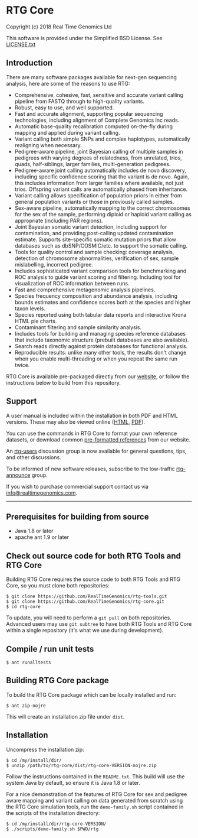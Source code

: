 # RTG Core

Copyright (c) 2018 Real Time Genomics Ltd

This software is provided under the Simplified BSD License. See
[LICENSE.txt](LICENSE.txt)

## Introduction

There are many software packages available for next-gen sequencing
analysis, here are some of the reasons to use RTG:

* Comprehensive, cohesive, fast, sensitive and accurate variant
  calling pipeline from FASTQ through to high-quality variants.
* Robust, easy to use, and well supported.
* Fast and accurate alignment, supporting popular sequencing
  technologies, including alignment of Complete Genomics Inc reads.
* Automatic base-quality recalibration computed on-the-fly during
  mapping and applied during variant calling.
* Variant calling both simple SNPs and complex haplotypes,
  automatically realigning when necessary.
* Pedigree-aware pipeline, joint Bayesian calling of multiple samples
  in pedigrees with varying degrees of relatedness, from unrelated,
  trios, quads, half-siblings, larger families, multi-generation pedigrees.
* Pedigree-aware joint calling automatically includes de novo
  discovery, including specific confidence scoring that the variant is
  de novo. Again, this includes information from larger families where
  available, not just trios. Offspring variant calls are automatically
  phased from inheritance.
* Variant calling allows specification of population priors in either
  from general population variants or those in previously called
  samples.
* Sex-aware pipeline, automatically mapping to the correct chromosomes
  for the sex of the sample, performing diploid or haploid variant
  calling as appropriate (including PAR regions).
* Joint Bayesian somatic variant detection, including support for
  contamination, and providing post-calling updated contamination
  estimate. Supports site-specific somatic mutation priors that allow
  databases such as dbSNP/COSMIC/etc. to support the somatic calling.
* Tools for quality control and sample checking: coverage analysis,
  detection of chromosome abnormalities, verification of sex, sample
  mislabelling, incorrect pedigree.
* Includes sophisticated variant comparison tools for benchmarking and
  ROC analysis to guide variant scoring and filtering.  Including tool
  for visualization of ROC information between runs.
* Fast and comprehensive metagenomic analysis pipelines.
* Species frequency composition and abundance analysis, including
  bounds estimates and confidence scores both at the species and
  higher taxon levels.
* Species reported using both tabular data reports and interactive
  Krona HTML pie charts.
* Contaminant filtering and sample similarity analysis.
* Includes tools for building and managing species reference databases
  that include taxonomic structure (prebuilt databases are also
  available).
* Search reads directly against protein databases for functional
  analysis.
* Reproducible results: unlike many other tools, the results don't
  change when you enable multi-threading or when you repeat the same
  run twice.


RTG Core is available pre-packaged directly from our
[website](http://realtimegenomics.com/products/rtg-core/), or follow
the instructions below to build from this repository.

## Support

A user manual is included within the installation in both PDF and HTML
versions. These may also be viewed
online ([HTML](https://realtimegenomics.github.io/rtg-core/index.html),
[PDF](https://cdn.rawgit.com/RealTimeGenomics/rtg-core/master/installer/resources/core/RTGOperationsManual.pdf)).

You can use the commands in RTG Core to format your own reference
datasets, or download common
[pre-formatted references](http://realtimegenomics.com/news/pre-formatted-reference-datasets/)
from our website.

An
[rtg-users](https://groups.google.com/a/realtimegenomics.com/forum/#!forum/rtg-users)
discussion group is now available for general questions, tips, and
other discussions.

To be informed of new software releases, subscribe to the low-traffic
[rtg-announce](https://groups.google.com/a/realtimegenomics.com/forum/#!forum/rtg-announce)
group.

If you wish to purchase commercial support contact us via info@realtimegenomics.com.

---

## Prerequisites for building from source

* Java 1.8 or later
* apache ant 1.9 or later

## Check out source code for both RTG Tools and RTG Core

Building RTG Core requires the source code to both RTG Tools and RTG
Core, so you must clone both repositories:

    $ git clone https://github.com/RealTimeGenomics/rtg-tools.git
    $ git clone https://github.com/RealTimeGenomics/rtg-core.git
    $ cd rtg-core

To update, you will need to perform a `git pull` on both
repositories.  Advanced users may use `git subtree` to have both RTG
Tools and RTG Core within a single repository (it's what we use during
development).

## Compile / run unit tests

    $ ant runalltests

## Building RTG Core package

To build the RTG Core package which can be locally
installed and run:

    $ ant zip-nojre

This will create an installation zip file under `dist`.

## Installation

Uncompress the installation zip:

    $ cd /my/install/dir/
    $ unzip /path/to/rtg-core/dist/rtg-core-VERSION-nojre.zip

Follow the instructions contained in the `README.txt`. This build will
use the system Java by default, so ensure it is Java 1.8 or later.

For a nice demonstration of the features of RTG Core for sex and
pedigree aware mapping and variant calling on data generated from
scratch using the RTG Core simulation tools, run the `demo-family.sh`
script contained in the scripts of the installation directory:

    $ cd /my/install/dir/rtg-core-VERSION/
    $ ./scripts/demo-family.sh $PWD/rtg

